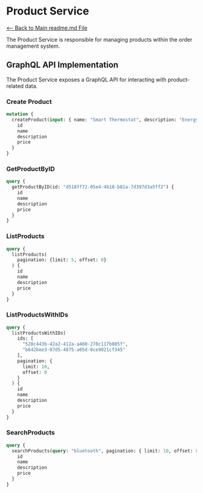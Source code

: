 # Product Service

[<-- Back to Main readme.md File](../readme.md)

The Product Service is responsible for managing products within the order management system.

## GraphQL API Implementation

The Product Service exposes a GraphQL API for interacting with product-related data.

### Create Product

```graphql
mutation {
  createProduct(input: { name: "Smart Thermostat", description: "Energy-efficient smart thermostat that allows you to control your home’s temperature remotely. Features learning capabilities to adjust to your schedule and save energy.", price: 149.99 }) {
    id
    name
    description
    price
  }
}
```

### GetProductByID

```graphql
query {
  getProductByID(id: "d518ff72-05e4-4b18-b81a-7d397d3a5ff2") {
    id
    name
    description
    price
  }
}
```

### ListProducts

```graphql
query {
  listProducts(
    pagination: {limit: 5, offset: 0}
  ) {
    id
    name
    description
    price
  }
}
```

### ListProductsWithIDs

```graphql
query {
  listProductsWithIDs(
    ids: [
      "528c443b-42a2-412a-a460-270c117b805f",
      "b642bee3-07d5-4875-a05d-0ce9021cf345"
    ],
    pagination: {
      limit: 10,
      offset: 0
    }
  ) {
    id
    name
    description
    price
  }
}

```

### SearchProducts

```graphql
query {
  searchProducts(query: "bluetooth", pagination: { limit: 10, offset: 0 }) {
    id
    name
    description
    price
  }
}

```
